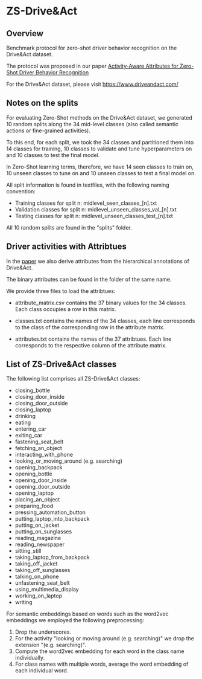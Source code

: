 # ZS-Drive&Act

## Overview
Benchmark protocol for zero-shot driver behavior recognition on the Drive&Act dataset.

The protocol was proposed in our paper [Activity-Aware Attributes for Zero-Shot Driver Behavior Recognition](http://openaccess.thecvf.com/content_CVPRW_2020/html/w54/Reiss_Activity-Aware_Attributes_for_Zero-Shot_Driver_Behavior_Recognition_CVPRW_2020_paper.html)

For the Drive&Act dataset, please visit https://www.driveandact.com/

## Notes on the splits
For evaluating Zero-Shot methods on the Drive&Act dataset, we generated 10 random splits along the 34 mid-level classes (also called semantic actions or fine-grained activities).

To this end, for each split, we took the 34 classes and partitioned them into 14 classes for training, 10 classes to validate and tune hyperparameters on and 10 classes to test the final model.

In Zero-Shot learning terms, therefore, we have 14 seen classes to train on, 10 unseen classes to tune on and 10 unseen classes to test a final model on.

All split information is found in textfiles, with the following naming convention:

- Training classes for split n: midlevel_seen_classes_[n].txt
- Validation classes for split n: midlevel_unseen_classes_val_[n].txt
- Testing classes for split n: midlevel_unseen_classes_test_[n].txt

All 10 random splits are found in the "splits" folder.

## Driver activities with Attribtues
In the [paper](http://openaccess.thecvf.com/content_CVPRW_2020/html/w54/Reiss_Activity-Aware_Attributes_for_Zero-Shot_Driver_Behavior_Recognition_CVPRW_2020_paper.html) we also derive attributes from the hierarchical annotations of Drive&Act.

The binary attributes can be found in the folder of the same name.

We provide three files to load the attribtues:

- attribute_matrix.csv contains the 37 binary values for the 34 classes. Each class occupies a row in this matrix.

- classes.txt contains the names of the 34 classes, each line corresponds to the class of the corresponding row in the attribute matrix.

- attributes.txt contains the names of the 37 attribtues. Each line corresponds to the respective column of the attribute matrix.

## List of ZS-Drive&Act classes
The following list comprises all ZS-Drive&Act classes:

- closing_bottle
- closing_door_inside
- closing_door_outside
- closing_laptop
- drinking
- eating
- entering_car
- exiting_car
- fastening_seat_belt
- fetching_an_object
- interacting_with_phone
- looking_or_moving_around (e.g. searching)
- opening_backpack
- opening_bottle
- opening_door_inside
- opening_door_outside
- opening_laptop
- placing_an_object
- preparing_food
- pressing_automation_button
- putting_laptop_into_backpack
- putting_on_jacket
- putting_on_sunglasses
- reading_magazine
- reading_newspaper
- sitting_still
- taking_laptop_from_backpack
- taking_off_jacket
- taking_off_sunglasses
- talking_on_phone
- unfastening_seat_belt
- using_multimedia_display
- working_on_laptop
- writing

For semantic embeddings based on words such as the word2vec embeddings we employed the following preprocessing:

1) Drop the underscores.
2) For the activity "looking or moving around (e.g. searching)" we drop the extension "(e.g. searching)".
3) Compute the word2vec embedding for each word in the class name individually.
4) For class names with multiple words, average the word embedding of each individual word.
